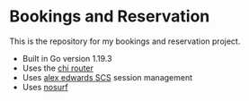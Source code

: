 # Bookings and Reservation

This is the repository for my bookings and reservation project.

- Built in Go version 1.19.3
- Uses the [chi router](https://github.com/go-chi/chi)
- Uses [alex edwards SCS](https://github.com/alexedwards/scs/v2) session management
- Uses [nosurf](https://github.com/justinas/nosurf)